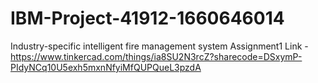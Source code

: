 # IBM-Project-41912-1660646014
Industry-specific intelligent fire management system
Assignment1 Link - https://www.tinkercad.com/things/ia8SU2N3rcZ?sharecode=DSxymP-PIdyNCq10U5exh5mxnNfyiMfQUPQueL3pzdA
